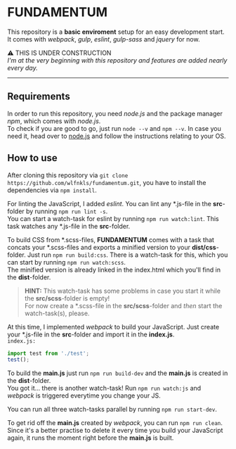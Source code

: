 # FUNDAMENTUM

This repository is a **basic enviroment** setup for an easy development start. <br />
It comes with _webpack_, _gulp_, _eslint_, _gulp-sass_ and _jquery_ for now.

:warning: THIS IS UNDER CONSTRUCTION <br />
_I'm at the very beginning with this repository and features are added nearly every day._

----

## Requirements

In order to run this repository, you need _node.js_ and the package manager _npm_, which comes with _node.js_. <br />
To check if you are good to go, just run `node --v` and `npm --v`. In case you need it, head over to [node.js](https://nodejs.org/en/) and follow the instructions relating to your OS.

## How to use

After cloning this repository via `git clone https://github.com/wlfnkls/fundamentum.git`, you have to install the dependencies via `npm install`.

For linting the JavaScript, I added _eslint_. You can lint any *.js-file in the **src**-folder by running `npm run lint -s`. <br />
You can start a watch-task for eslint by running `npm run watch:lint`. This task watches any *.js-file in the **src**-folder.

To build CSS from *.scss-files, **FUNDAMENTUM** comes with a task that concats your *.scss-files and exports a minified version to your **dist/css**-folder. Just run `npm run build:css`.
There is a watch-task for this, which you can start by running `npm run watch:scss`. <br />
The minified version is already linked in the index.html which you'll find in the **dist**-folder. <br />
> **HINT:** This watch-task has some problems in case you start it while the **src/scss**-folder is empty! <br />
> For now create a *.scss-file in the **src/scss**-folder and _then_ start the watch-task(s), please.

At this time, I implemented _webpack_ to build your JavaScript. Just create your *.js-file in the **src**-folder and import it in the **index.js**. <br />
`index.js:`
``` javascript
import test from './test';
test();
```

To build the **main.js** just run `npm run build-dev` and the **main.js** is created in the **dist**-folder. <br /> 
You got it... there is another watch-task! Run `npm run watch:js` and _webpack_ is triggered everytime you change your JS.

You can run all three watch-tasks parallel by running `npm run start-dev`.

To get rid off the **main.js** created by _webpack_, you can run `npm run clean`. Since it's a better practise to delete it every time you build your JavaScript again, it runs the moment right before the **main.js** is built.